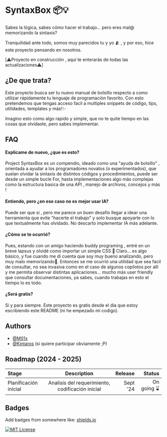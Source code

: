 
# SyntaxBox 📦💡

Sabes la lógica, sabes cómo hacer el trabajo... pero eres mal@ memorizando la sintaxis?

Tranquilidad ante todo, somos muy parecidos tu y yo 🫂 , y por eso, hice este proyecto pensando en nosotros.

[⚠️Proyecto en construcción , aquí te enterarás de todas las actualizaciones⚠️]

## ¿De que trata?
Este proyecto busca ser tu nuevo manual de bolsillo respecto a como utilizar rápidamente tu lenguaje de programación favorito.
Con esto pretendemos que tengas acceso facil a multiples snippets de código, tips, utilidades, templates y más!✨

Imagino esto como algo rapido y simple, que no te quite tiempo en las cosas que olvidaste, pero sabes implementar.

## FAQ

#### Explicame de nuevo, ¿que es esto?

Project SyntaxBox es un compendio, ideado como una "ayuda de bolsillo" , orientada a ayudar a los programadores novatos (o experimentados), que suelan olvidar la sintaxis de distintos códigos y procedimientos, puede ser desde un simple bucle For, hasta implementaciones algo más complejas como la estructura basica de una API , manejo de archivos, concejos y más !

#### Entiendo, pero ¿en ese caso no es mejor usar IA?

Puede ser que si , pero me parece un buen desafío llegar a idear una herramienta que evite "hacerte el trabajo" y solo busque apoyarte con lo que textualmente has olvidado. No descarto implementar IA más adelante.

#### ¿Cómo se te ocurrió?

Pues, estando con un amigo haciendo buddy programing , entré en un breve lapsus y olvidé como importar un simple CSS 🤣
Claro... es algo básico, y fue cuando me di cuenta que soy muy bueno analizando, pero muy malo memorizando🥲. Entonces se me ocurrió una utilidad que sea facil de consultar, no sea invasiva como en el caso de algunos copilotos por allí y me permita observar distintas aplicaciones... mucho más user friendly que consultar documentaciones, ya sabes, cuando trabajas en esto el tiempo lo es todo.

#### ¿Será gratis?

Si y para siempre. Este proyecto es gratis desde el dia que estoy escribiendo este README (ni he empezado mi codigo).

## Authors

- [@M01x](https://www.github.com/m01x)
- [@Kintaros](https://www.github.com/m01x) (si quiere participar obviamente ;P)


## Roadmap (2024 - 2025)

| Stage     | Description | Release | Status |
| :---        |    :----:   |          ---: |  ---:|
| Planificación inicial      | Analisis del requerimiento, codificación inicial    | Sept '24   |On going ⌛|


## Badges

Add badges from somewhere like: [shields.io](https://shields.io/)

[![MIT License](https://img.shields.io/badge/License-MIT-green.svg)](https://choosealicense.com/licenses/mit/)
